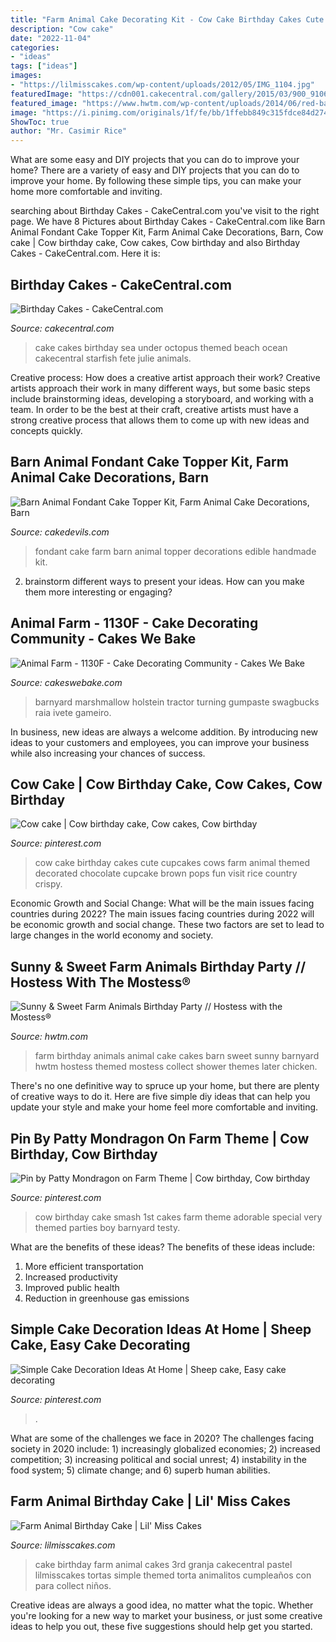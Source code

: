 ```yaml
---
title: "Farm Animal Cake Decorating Kit - Cow Cake Birthday Cakes Cute Cupcakes Cows Farm Animal Themed Decorated Chocolate Cupcake Brown Pops Fun Visit Rice Country Crispy"
description: "Cow cake"
date: "2022-11-04"
categories:
- "ideas"
tags: ["ideas"]
images:
- "https://lilmisscakes.com/wp-content/uploads/2012/05/IMG_1104.jpg"
featuredImage: "https://cdn001.cakecentral.com/gallery/2015/03/900_910662JSHi_birthday-cakes.jpg"
featured_image: "https://www.hwtm.com/wp-content/uploads/2014/06/red-barn-farm-birthday-cake.jpg"
image: "https://i.pinimg.com/originals/1f/fe/bb/1ffebb849c315fdce84d2747d8181bb8.jpg"
ShowToc: true
author: "Mr. Casimir Rice"
---
```



What are some easy and DIY projects that you can do to improve your home?
There are a variety of easy and DIY projects that you can do to improve your home. By following these simple tips, you can make your home more comfortable and inviting.

	

		
searching about Birthday Cakes - CakeCentral.com you've visit to the right page. We have 8 Pictures about Birthday Cakes - CakeCentral.com like Barn Animal Fondant Cake Topper Kit, Farm Animal Cake Decorations, Barn, Cow cake | Cow birthday cake, Cow cakes, Cow birthday and also Birthday Cakes - CakeCentral.com. Here it is:
		
    
## Birthday Cakes - CakeCentral.com

<img loading=lazy src="https://cdn001.cakecentral.com/gallery/2015/03/900_910662JSHi_birthday-cakes.jpg" onerror="this.onerror=null;this.src='https://tse3.mm.bing.net/th?id=OIP.oORY1t4Bjd21TAVfvcp3BwHaK7&amp;pid=15.1';" alt="Birthday Cakes - CakeCentral.com">

_Source: cakecentral.com_

>cake cakes birthday sea under octopus themed beach ocean cakecentral starfish fete julie animals. 

	

Creative process: How does a creative artist approach their work?
Creative artists approach their work in many different ways, but some basic steps include brainstorming ideas, developing a storyboard, and working with a team. In order to be the best at their craft, creative artists must have a strong creative process that allows them to come up with new ideas and concepts quickly.

    
## Barn Animal Fondant Cake Topper Kit, Farm Animal Cake Decorations, Barn

<img loading=lazy src="http://www.cakedevils.com/uploads/1/0/9/0/10905695/s275947749466006588_p3731_i9_w640.jpeg" onerror="this.onerror=null;this.src='https://tse1.mm.bing.net/th?id=OIP.W2TDXjreQ-TYfohw5KWvCgHaGZ&amp;pid=15.1';" alt="Barn Animal Fondant Cake Topper Kit, Farm Animal Cake Decorations, Barn">

_Source: cakedevils.com_

>fondant cake farm barn animal topper decorations edible handmade kit. 

	

2. brainstorm different ways to present your ideas. How can you make them more interesting or engaging?

    
## Animal Farm - 1130F - Cake Decorating Community - Cakes We Bake

<img loading=lazy src="https://storage.ning.com/topology/rest/1.0/file/get/2728673387?profile=RESIZE_710x&amp;height=600" onerror="this.onerror=null;this.src='https://tse4.mm.bing.net/th?id=OIP.gxqbbN9r9tVB_5cbWAw-YwHaJ4&amp;pid=15.1';" alt="Animal Farm - 1130F - Cake Decorating Community - Cakes We Bake">

_Source: cakeswebake.com_

>barnyard marshmallow holstein tractor turning gumpaste swagbucks raia ivete gameiro. 

	

In business, new ideas are always a welcome addition. By introducing new ideas to your customers and employees, you can improve your business while also increasing your chances of success.

    
## Cow Cake | Cow Birthday Cake, Cow Cakes, Cow Birthday

<img loading=lazy src="https://i.pinimg.com/736x/f0/02/20/f002206da34292658cab78990adf4d1c--cow-birthday-cake-my-birthday.jpg" onerror="this.onerror=null;this.src='https://tse3.mm.bing.net/th?id=OIP.nozjM_PM-0ZHLwXC6SRxywHaGS&amp;pid=15.1';" alt="Cow cake | Cow birthday cake, Cow cakes, Cow birthday">

_Source: pinterest.com_

>cow cake birthday cakes cute cupcakes cows farm animal themed decorated chocolate cupcake brown pops fun visit rice country crispy. 

	

Economic Growth and Social Change: What will be the main issues facing countries during 2022?
The main issues facing countries during 2022 will be economic growth and social change. These two factors are set to lead to large changes in the world economy and society.

    
## Sunny &amp; Sweet Farm Animals Birthday Party // Hostess With The Mostess®

<img loading=lazy src="https://www.hwtm.com/wp-content/uploads/2014/06/red-barn-farm-birthday-cake.jpg" onerror="this.onerror=null;this.src='https://tse3.mm.bing.net/th?id=OIP.CCFrB_--IMKBzn0fc1QwyQHaKw&amp;pid=15.1';" alt="Sunny &amp; Sweet Farm Animals Birthday Party // Hostess with the Mostess®">

_Source: hwtm.com_

>farm birthday animals animal cake cakes barn sweet sunny barnyard hwtm hostess themed mostess collect shower themes later chicken. 

	

There's no one definitive way to spruce up your home, but there are plenty of creative ways to do it. Here are five simple diy ideas that can help you update your style and make your home feel more comfortable and inviting.

    
## Pin By Patty Mondragon On Farm Theme | Cow Birthday, Cow Birthday

<img loading=lazy src="https://i.pinimg.com/originals/2f/93/f3/2f93f3dfb215f610b471c842f6517e97.jpg" onerror="this.onerror=null;this.src='https://tse3.mm.bing.net/th?id=OIP.ZpXSB06oGBbbHbMaHSwfcAHaLJ&amp;pid=15.1';" alt="Pin by Patty Mondragon on Farm Theme | Cow birthday, Cow birthday">

_Source: pinterest.com_

>cow birthday cake smash 1st cakes farm theme adorable special very themed parties boy barnyard testy. 

	

What are the benefits of these ideas?
The benefits of these ideas include: 
1. More efficient transportation 
2. Increased productivity 
3. Improved public health 
4. Reduction in greenhouse gas emissions 

    
## Simple Cake Decoration Ideas At Home | Sheep Cake, Easy Cake Decorating

<img loading=lazy src="https://i.pinimg.com/originals/1f/fe/bb/1ffebb849c315fdce84d2747d8181bb8.jpg" onerror="this.onerror=null;this.src='https://tse4.mm.bing.net/th?id=OIP.KWCcngDh1Bur6eWTetPZbQHaJ3&amp;pid=15.1';" alt="Simple Cake Decoration Ideas At Home | Sheep cake, Easy cake decorating">

_Source: pinterest.com_

>. 

	

What are some of the challenges we face in 2020?
The challenges facing society in 2020 include: 1) increasingly globalized economies; 2) increased competition; 3) increasing political and social unrest; 4) instability in the food system; 5) climate change; and 6) superb human abilities.

    
## Farm Animal Birthday Cake | Lil&#039; Miss Cakes

<img loading=lazy src="https://lilmisscakes.com/wp-content/uploads/2012/05/IMG_1104.jpg" onerror="this.onerror=null;this.src='https://tse1.mm.bing.net/th?id=OIP.YAPP-BS9GRfSip3eqbyS3QHaLH&amp;pid=15.1';" alt="Farm Animal Birthday Cake | Lil&#039; Miss Cakes">

_Source: lilmisscakes.com_

>cake birthday farm animal cakes 3rd granja cakecentral pastel lilmisscakes tortas simple themed torta animalitos cumpleaños con para collect niños. 

	

Creative ideas are always a good idea, no matter what the topic. Whether you're looking for a new way to market your business, or just some creative ideas to help you out, these five suggestions should help get you started.

